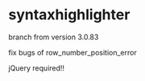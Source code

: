 # syntaxhighlighter
branch from version 3.0.83

fix bugs of row_number_position_error

jQuery required!!
